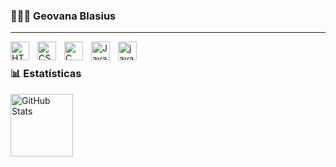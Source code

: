 ### 👩🏻‍💻 Geovana Blasius

---

<img 
    align="left" 
    alt="HTML"
    title="HTML" 
    width="30px" 
    style="padding-right: 10;" 
    src="https://cdn.jsdelivr.net/gh/devicons/devicon@latest/icons/html5/html5-original.svg" 
/>
<img 
    align="left" 
    alt="CSS" 
    title="CSS"
    width="30px" 
    style="padding-right: 10;" 
    src="https://cdn.jsdelivr.net/gh/devicons/devicon@latest/icons/css3/css3-original.svg" 
/>
<img
    align="left"
    alt="C"
    title="C"
    width="30px"
    style="padding-right: 10;"
    src="https://cdn.jsdelivr.net/gh/devicons/devicon/icons/c/c-original.svg"
/>
<img 
    align="left" 
    alt="JavaScript" 
    title="JavaScript"
    width="30px" 
    style="padding-right: 10;" 
    src="https://cdn.jsdelivr.net/gh/devicons/devicon@latest/icons/javascript/javascript-original.svg" 
/>
<img
    align="left"
    alt="java"
    title="java"
    width="30px"
    style="padding-right: 10;"
    src="https://cdn.jsdelivr.net/gh/devicons/devicon/icons/java/java-original.svg"
/>

<br/>

### 📊 Estatísticas

<img 
      align="left" 
      alt="GitHub Stats" 
      height="100" 
      src="https://github-readme-stats.vercel.app/api/top-langs/?username=GeovanaBlasius&theme=tokyonight&layout=compact&custom_title=Tecnologias&langs_count=9" 
  />
</p>
